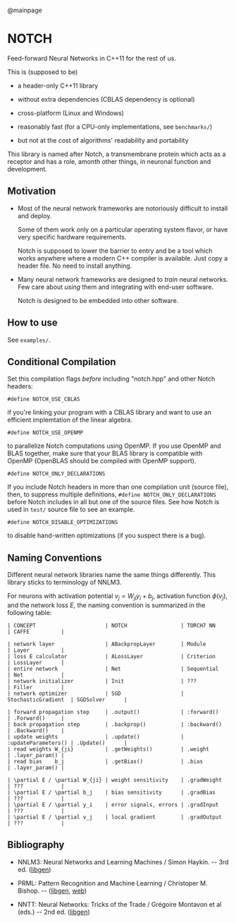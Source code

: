 @mainpage

NOTCH
=====

Feed-forward Neural Networks in C++11 for the rest of us.

This is (supposed to be)

 * a header-only C++11 library

 * without extra dependencies (CBLAS dependency is optional)

 * cross-platform (Linux and Windows)

 * reasonably fast (for a CPU-only implementations, see `benchmarks/`)

 * but not at the cost of algorithms' readability and portability

This library is named after Notch, a transmembrane protein which acts as a
receptor and has a role, amonth other things, in neuronal function and
development.

Motivation
----------

 * Most of the neural network frameworks are notoriously difficult to
   install and deploy.

   Some of them work only on a particular operating system flavor,
   or have very specific hardware requirements.

   Notch is supposed to lower the barrier to entry and be a tool which
   works anywhere where a modern C++ compiler is available.
   Just copy a header file. No need to install anything.

 * Many neural network frameworks are designed to _train_ neural
   networks. Few care about _using_ them and integrating with end-user
   software.

   Notch is designed to be embedded into other software.


How to use
----------

See `examples/`.


Conditional Compilation
-----------------------

Set this compilation flags _before_ including "notch.hpp" and other Notch headers:

    #define NOTCH_USE_CBLAS

if you're linking your program with a CBLAS library and want to use an efficient
implemtation of the linear algebra.

    #define NOTCH_USE_OPENMP

to parallelize Notch computations using OpenMP.
If you use OpenMP and BLAS together, make sure that your BLAS library is
compatible with OpenMP (OpenBLAS should be compiled with OpenMP support).

    #define NOTCH_ONLY_DECLARATIONS

If you include Notch headers in more than one compilation unit (source file),
then, to suppress multiple definitions, `#define NOTCH_ONLY_DECLARATIONS`
before Notch includes in all but one of the source files.
See how Notch is used in `test/` source file to see an example.

    #define NOTCH_DISABLE_OPTIMIZATIONS

to disable hand-written optimizations (if you suspect there is a bug).


Naming Conventions
------------------

Different neural network libraries name the same things differently.
This library sticks to terminology of NNLM3.

For neurons with activation potential $v_j = W_{ji} y_i + b_j$,
activation function $\phi(v_j)$, and the network loss $E$, the naming
convention is summarized in the following table:

    | CONCEPT                      | NOTCH                 | TORCH7 NN           | CAFFE          |

    | network layer                | ABackpropLayer        | Module              | Layer          |
    | loss E calculator            | ALossLayer            | Criterion           | LossLayer      |
    | entire network               | Net                   | Sequential          | Net            |
    | network initializer          | Init                  | ???                 | Filler         |
    | network optimizer            | SGD                   | StochasticGradient  | SGDSolver      |

    | forward propagation step     | .output()             | :forward()          | .Forward()     |
    | back propagation step        | .backprop()           | :backward()         | .Backward()    |
    | update weights               | .update()             | :updateParameters() | .Update()      |
    | read weights W_{ji}          | .getWeights()         | .weight             | .layer_param() |
    | read bias    b_j             | .getBias()            | .bias               | .layer_param() |

    | \partial E / \partial W_{ji} | weight sensitivity    | .gradWeight         | ???            |
    | \partial E / \partial b_j    | bias sensitivity      | .gradBias           | ???            |
    | \partial E / \partial y_i    | error signals, errors | .gradInput          | ???            |
    | \partial E / \partial v_j    | local gradient        | .gradOutput         | ???            |


Bibliography
------------

 * NNLM3: Neural Networks and Learning Machines / Simon Haykin. -- 3rd ed.
   ([libgen](http://libgen.org/book/index.php?md5=0239f16656e6e5e7db7aaa160cf9f854))

 * PRML: Pattern Recognition and Machine Learning / Christoper M. Bishop. --
   ([libgen](http://libgen.org/book/index.php?md5=44807de3f3da5ae8f5d7066317d8a38a),
    [web](http://research.microsoft.com/en-us/um/people/cmbishop/prml/index.htm))

 * NNTT: Neural Networks: Tricks of the Trade / Grégoire Montavon et al (eds.) -- 2nd ed.
   ([libgen](http://libgen.org/book/index.php?md5=6b8768e619756f4e867282cfcec63f2e))

